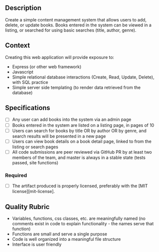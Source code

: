 ## Description

Create a simple content management system that allows users to add, delete, or update books.  Books entered in the system can be viewed in a listing, or searched for using basic searches (title, author, genre). 

## Context

Creating this web application will provide exposure to:
* Express (or other web framework)
* Javascript
* Simple relational database interactions (Create, Read, Update, Delete), with SQL practice
* Simple server side templating (to render data retrieved from the database)

## Specifications

- [ ] Any user can add books into the system via an admin page
- [ ] Books entered in the system are listed on a listing page, in pages of 10
- [ ] Users can search for books by title OR by author OR by genre, and search results will be presented in a new page
- [ ] Users can view book details on a book detail page, linked to from the listing or search pages
- [ ] All code submissions are peer reviewed via GitHub PR by at least two members of the team, and master is always in a stable state (tests passed, site functions)

### Required

- [ ] The artifact produced is properly licensed, preferably with the [MIT license][mit-license].

## Quality Rubric

- Variables, functions, css classes, etc. are meaningfully named (no comments exist in code to explain functionality - the names serve that function)
- Functions are small and serve a single purpose
- Code is well organized into a meaningful file structure
- Interface is user friendly

